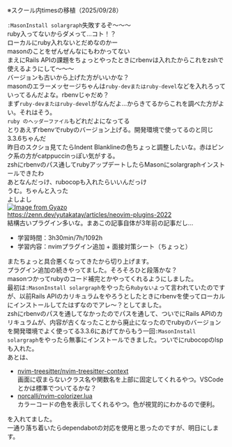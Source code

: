 ※スクール内timesの移植（2025/09/28）

`:MasonInstall solargraph`失敗するぞ～～～  
ruby入ってないからダメって…コト！？  
ローカルにruby入れないとだめなのかー  
masonのことをぜんぜんなにもわかってない  
まえにRails APIの課題をちょっとやったときにrbenvは入れたからこれをzshで使えるようにして～～～  
バージョンも古いから上げた方がいいかな？  
masonのエラーメッセージちゃんは`ruby-devまたはruby-devel`などを入れろっていってるんだよな。rbenvじゃだめ？  
まず`ruby-devまたはruby-devel`がなんだよ…からきてるからこれを調べた方がよい。それはそう。  
`ruby のヘッダーファイル`もどれだよになってる  
とりあえずrbenvでrubyのバージョン上げる。開発環境で使ってるのと同じ3.3.6ちゃんだ  
昨日のスクショ見てたらIndent Blanklineの色ちょっと調整したいな。赤はピンク系の方がcatppuccinっぽい気がする。  
zshにrbenvのパス通してrubyアップデートしたらMasonにsolargraphインストールできたわ  
あとなんだっけ、rubocopも入れたらいいんだっけ  
うむ。ちゃんと入った  
よしよし  
[![Image from Gyazo](https://i.gyazo.com/32e59ca79d6554ffdacc9d9442d96bdd.png)](https://gyazo.com/32e59ca79d6554ffdacc9d9442d96bdd)  
https://zenn.dev/yutakatay/articles/neovim-plugins-2022  
結構古いプラグイン多いな。まあこの記事自体が3年前の記事だし…  

- 学習時間：3h30min/7h/1092h
- 学習内容：nvimプラグイン追加 + 面接対策シート（ちょっと）

またちょっと具合悪くなってきたから切り上げます。  
プラグイン追加の続きやってました。そろそろひと段落かな？  
masonつかってrubyのコード補完とかやってくれるようにしました。  
最初は`:MasonInstall solargraph`をやったら`Rubyないよ`って言われていたのですが、以前Rails APIのカリキュラムをやろうとしたときにrbenvを使ってローカルにインストールしてたはずなのでアレ～？としてました。  
zshにrbenvのパスを通してなかったのでパスを通して、ついでにRails APIのカリキュラムが、内容が古くなったことから廃止になったのでrubyのバージョンを開発環境でよく使ってる3.3.6にあげてからもう一回`:MasonInstall solargraph`をやったら無事にインストールできました。ついでにrubocopのlspも入れた。  
あとは、  
- [nvim-treesitter/nvim-treesitter-context](https://github.com/nvim-treesitter/nvim-treesitter-context)  
  画面に収まらないクラス名や関数名を上部に固定してくれるやつ。VSCodeとかは標準でついてるかな？  
- [norcalli/nvim-colorizer.lua](https://github.com/norcalli/nvim-colorizer.lua)  
  カラーコードの色を表示してくれるやつ。色が視覚的にわかるので便利。  

を入れてました。  
一通り落ち着いたらdependabotの対応を使用と思ったのですが、明日にします。

